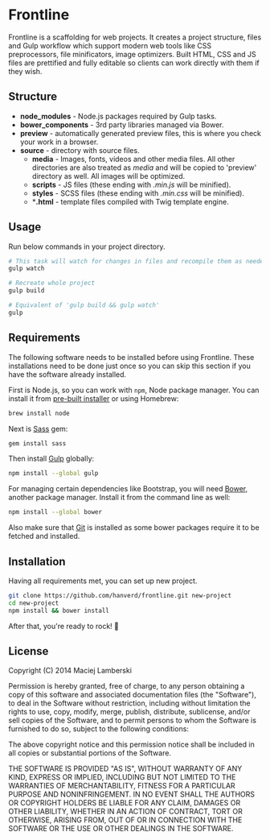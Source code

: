 # Frontline

Frontline is a scaffolding for web projects. It creates a project structure, files and Gulp workflow which support modern web tools like CSS preprocessors, file minificators, image optimizers. Built HTML, CSS and JS files are prettified and fully editable so clients can work directly with them if they wish.

## Structure

- **node_modules** - Node.js packages required by Gulp tasks.
- **bower_components** - 3rd party libraries managed via Bower.
- **preview** - automatically generated preview files, this is where you check your work in a browser.
- **source** - directory with source files.
  - **media** - Images, fonts, videos and other media files. All other directories are also treated as _media_ and will be copied to 'preview' directory as well. All images will be optimized.
  - **scripts** - JS files (these ending with _.min.js_ will be minified).
  - **styles** - SCSS files (these ending with _.min.css_ will be minified).
  - ***.html** - template files compiled with Twig template engine.

## Usage

Run below commands in your project directory.

```bash
# This task will watch for changes in files and recompile them as needed
gulp watch

# Recreate whole project
gulp build

# Equivalent of 'gulp build && gulp watch'
gulp
```

## Requirements

The following software needs to be installed before using Frontline. These installations need to be done just once so you can skip this section if you have the software already installed.

First is Node.js, so you can work with `npm`, Node package manager. You can install it from [pre-built installer](http://nodejs.org) or using Homebrew:

```bash
brew install node
```

Next is [Sass](http://sass-lang.com) gem:

```bash
gem install sass
```

Then install [Gulp](http://gulpjs.com) globally:

```bash
npm install --global gulp
```

For managing certain dependencies like Bootstrap, you will need [Bower](http://bower.io), another package manager. Install it from the command line as well:

```bash
npm install --global bower
```

Also make sure that [Git](http://git-scm.com) is installed as some bower packages require it to be fetched and installed.

## Installation

Having all requirements met, you can set up new project.

```bash
git clone https://github.com/hanverd/frontline.git new-project
cd new-project
npm install && bower install
```

After that, you're ready to rock! :metal:

## License

Copyright (C) 2014 Maciej Lamberski

Permission is hereby granted, free of charge, to any person obtaining a copy of this software and associated documentation files (the "Software"), to deal in the Software without restriction, including without limitation the rights to use, copy, modify, merge, publish, distribute, sublicense, and/or sell copies of the Software, and to permit persons to whom the Software is furnished to do so, subject to the following conditions:

The above copyright notice and this permission notice shall be included in all copies or substantial portions of the Software.

THE SOFTWARE IS PROVIDED "AS IS", WITHOUT WARRANTY OF ANY KIND, EXPRESS OR IMPLIED, INCLUDING BUT NOT LIMITED TO THE WARRANTIES OF MERCHANTABILITY, FITNESS FOR A PARTICULAR PURPOSE AND NONINFRINGEMENT. IN NO EVENT SHALL THE AUTHORS OR COPYRIGHT HOLDERS BE LIABLE FOR ANY CLAIM, DAMAGES OR OTHER LIABILITY, WHETHER IN AN ACTION OF CONTRACT, TORT OR OTHERWISE, ARISING FROM, OUT OF OR IN CONNECTION WITH THE SOFTWARE OR THE USE OR OTHER DEALINGS IN THE SOFTWARE.
